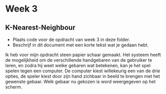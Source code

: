 # Week 3

## K-Nearest-Neighbour

- Plaats code voor de opdracht van week 3 in deze folder.
- Beschrijf in dit document met een korte tekst wat je gedaan hebt.

Ik heb voor mijn opdracht steen papier schaar gemaakt. Het systeem heeft de mogelijkheid om de verschillende handgebaren van de gebruiker te leren, en zodra hij weet welke gebaren wat betekenen, kan je het spel spelen tegen een computer. De computer kiest willekeurig een van de drie opties, de speler kiest door zijn hand zichbaar in beeld te brengen met het gewenste gebaar. Welk gebaar nu gekozen is word weergegeven op het scherm.

